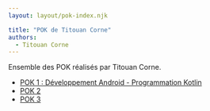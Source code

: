 ```yaml
---
layout: layout/pok-index.njk

title: "POK de Titouan Corne"
authors:
  - Titouan Corne
---
```


Ensemble des POK réalisés par Titouan Corne.

- [POK 1 : Développement Android - Programmation Kotlin](./temps-1)
- [POK 2](./temps-2)
- [POK 3](./temps-3)

